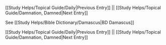 [[Study Helps/Topical Guide/Daily|Previous Entry]]  ||  [[Study Helps/Topical Guide/Damnation, Damned|Next Entry]]

 See [[Study Helps/Bible Dictionary/Damascus|BD Damascus]]

[[Study Helps/Topical Guide/Daily|Previous Entry]]  ||  [[Study Helps/Topical Guide/Damnation, Damned|Next Entry]]